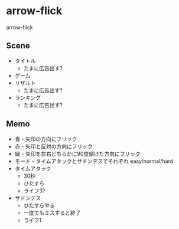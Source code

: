 # arrow-flick
arrow-flick


## Scene

- タイトル
	- たまに広告出す?
- ゲーム
- リザルト
	- たまに広告出す?
- ランキング
	- たまに広告出す?

## Memo

- 青 - 矢印の方向にフリック
- 赤 - 矢印と反対の方向にフリック
- 緑 - 矢印を左右どちらかに90度傾けた方向にフリック
- モード - タイムアタックとサドンデスでそれぞれ easy/normal/hard
- タイムアタック
	- 30秒
	- ひたすら
	- ライフ3?
- サドンデス
	- ひたすらやる
	- 一度でもミスすると終了
	- ライフ1




